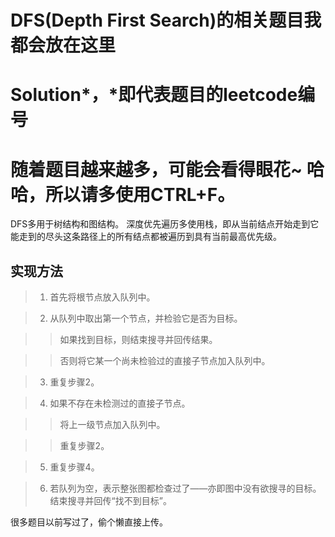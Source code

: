 # DFS(Depth First Search)的相关题目我都会放在这里

Solution*，*即代表题目的leetcode编号
=====================

随着题目越来越多，可能会看得眼花~
哈哈，所以请多使用CTRL+F。
======================
DFS多用于树结构和图结构。
深度优先遍历多使用栈，即从当前结点开始走到它能走到的尽头这条路径上的所有结点都被遍历到具有当前最高优先级。
## 实现方法
> 1. 首先将根节点放入队列中。

> 2. 从队列中取出第一个节点，并检验它是否为目标。

>> 如果找到目标，则结束搜寻并回传结果。

>> 否则将它某一个尚未检验过的直接子节点加入队列中。

> 3. 重复步骤2。

> 4. 如果不存在未检测过的直接子节点。

>> 将上一级节点加入队列中。

>> 重复步骤2。

> 5. 重复步骤4。

> 6. 若队列为空，表示整张图都检查过了——亦即图中没有欲搜寻的目标。结束搜寻并回传“找不到目标”。

很多题目以前写过了，偷个懒直接上传。
